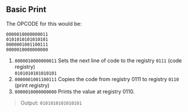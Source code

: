 ## Basic Print

The OPCODE for this would be:

```
0000010000000011
0101010101010101
0000001001100111
0000010000000000
```

1. `0000010000000011` Sets the next line of code to the registry `0111` (code registry)\
   `0101010101010101`
2. `0000001001100111` Copies the code from registry 0111 to registry `0110` (print registry)
3. `0000010000000000` Prints the value at registry 0110.

> Output: `0101010101010101`
